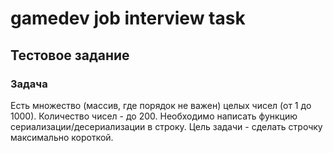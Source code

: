 # gamedev job interview task

## Тестовое задание

### Задача

Есть множество (массив, где порядок не важен) целых чисел (от 1 до 1000). Количество чисел - до 200. Необходимо написать функцию сериализации/десериализации в строку. Цель задачи - сделать строчку максимально короткой.

